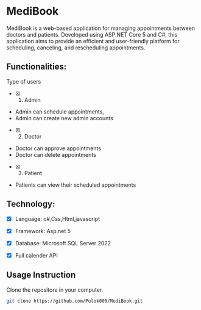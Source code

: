 # MediBook

MediBook is a web-based application for managing appointments between doctors and patients. Developed using ASP.NET Core 5 and C#, this application aims to provide an efficient and user-friendly platform for scheduling, canceling, and rescheduling appointments.

## Functionalities:

Type of users
- [x] 1. Admin 
- Admin can schedule appointments,
- Admin can create new admin accounts 

- [x] 2. Doctor  
- Doctor can approve appointments  
- Doctor can delete appointments  

- [x] 3. Patient
- Patients can view their scheduled appointments

## Technology:
- [x] Language: c#,Css,Html,javascript
- [x] Framework: Asp.net 5
- [x] Database: Microsoft SQL Server 2022
- [x] Full calender API


## Usage Instruction

Clone the repositore in your computer.

```bash
git clone https://github.com/Pulok000/MediBook.git
```

